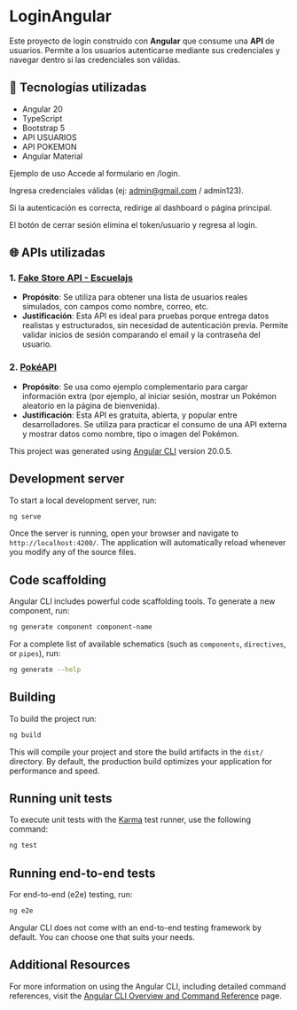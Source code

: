 # LoginAngular

Este proyecto de login construido con **Angular** que consume una **API** de usuarios. Permite a los usuarios autenticarse mediante sus credenciales y navegar dentro si las credenciales son válidas.


## 🧰 Tecnologías utilizadas

- Angular 20
- TypeScript
- Bootstrap 5
- API USUARIOS
- API POKEMON
- Angular Material

Ejemplo de uso
Accede al formulario en /login.

Ingresa credenciales válidas (ej: admin@gmail.com / admin123).

Si la autenticación es correcta, redirige al dashboard o página principal.

El botón de cerrar sesión elimina el token/usuario y regresa al login.


## 🌐 APIs utilizadas

### 1. [Fake Store API - Escuelajs](https://api.escuelajs.co/api/v1/users)

- **Propósito**: Se utiliza para obtener una lista de usuarios reales simulados, con campos como nombre, correo, etc.
- **Justificación**: Esta API es ideal para pruebas porque entrega datos realistas y estructurados, sin necesidad de autenticación previa. Permite validar inicios de sesión comparando el email y la contraseña del usuario.

### 2. [PokéAPI](https://pokeapi.co)

- **Propósito**: Se usa como ejemplo complementario para cargar información extra (por ejemplo, al iniciar sesión, mostrar un Pokémon aleatorio en la página de bienvenida).
- **Justificación**: Esta API es gratuita, abierta, y popular entre desarrolladores. Se utiliza para practicar el consumo de una API externa y mostrar datos como nombre, tipo o imagen del Pokémon.



This project was generated using [Angular CLI](https://github.com/angular/angular-cli) version 20.0.5.

## Development server

To start a local development server, run:

```bash
ng serve
```

Once the server is running, open your browser and navigate to `http://localhost:4200/`. The application will automatically reload whenever you modify any of the source files.

## Code scaffolding

Angular CLI includes powerful code scaffolding tools. To generate a new component, run:

```bash
ng generate component component-name
```

For a complete list of available schematics (such as `components`, `directives`, or `pipes`), run:

```bash
ng generate --help
```

## Building

To build the project run:

```bash
ng build
```

This will compile your project and store the build artifacts in the `dist/` directory. By default, the production build optimizes your application for performance and speed.

## Running unit tests

To execute unit tests with the [Karma](https://karma-runner.github.io) test runner, use the following command:

```bash
ng test
```

## Running end-to-end tests

For end-to-end (e2e) testing, run:

```bash
ng e2e
```

Angular CLI does not come with an end-to-end testing framework by default. You can choose one that suits your needs.

## Additional Resources

For more information on using the Angular CLI, including detailed command references, visit the [Angular CLI Overview and Command Reference](https://angular.dev/tools/cli) page.

